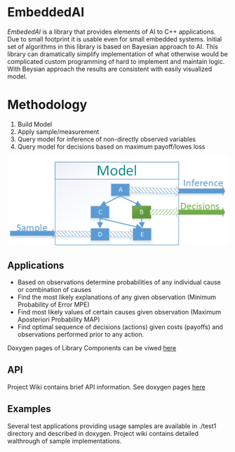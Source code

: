 # EmbeddedAI    

*EmbededAI* is a library that provides elements of AI to C++ applications.
Due to small footprint it is usable even for small embedded systems.
Initial set of algorithms in this library is based on Bayesian approach to AI.
This library can dramatically simplify implementation of what otherwise 
would be complicated custom programming of hard to implement and maintain logic. 
With Beysian approach the results are consistent with easily visualized model. 

# Methodology
  1. Build Model
  2. Apply sample/measurement
  3. Query model for inference of non-directly observed variables
  4. Query model for decisions based on maximum payoff/lowes loss

![model](./docs/model.png)
 
 

## Applications
   * Based on observations determine probabilities of any individual cause or 
 combination of causes 
   * Find the most likely explanations of any given observation (Minimum Probability of Error MPE)
   * Find most likely values of certain causes given observation (Maximum Aposteriori Probability MAP)
   * Find optimal sequence of decisions (actions) given costs (payoffs) 
     and observations performed prior to any action. 

Doxygen pages of Library Components can be viwed [here](http://htmlpreview.github.com/?https://github.com/boralt/art/api/html/classes.html)

## API

Project Wiki contains brief API information. See doxygen pages [here](http://htmlpreview.github.com/?https://github.com/boralt/art/api/html/classes.html)


## Examples
Several test applications providing usage samples are available in ./test1 
directory and described in doxygen. Project wiki contains detailed walthrough
of sample implementations.


